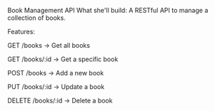 Book Management API
What she'll build: A RESTful API to manage a collection of books.

Features:

GET /books → Get all books

GET /books/:id → Get a specific book

POST /books → Add a new book

PUT /books/:id → Update a book

DELETE /books/:id → Delete a book